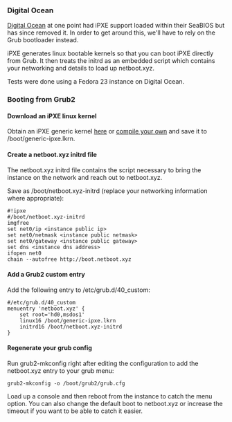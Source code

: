 ### Digital Ocean

[Digital Ocean](https://www.digitalocean.com) at one point had iPXE support loaded within their SeaBIOS but has since removed it.  In order to get around this, we'll have to rely on the Grub bootloader instead.

iPXE generates linux bootable kernels so that you can boot iPXE directly from Grub.  It then treats the initrd as an embedded script which contains your networking and details to load up netboot.xyz.

Tests were done using a Fedora 23 instance on Digital Ocean.

### Booting from Grub2

#### Download an iPXE linux kernel

Obtain an iPXE generic kernel [here](http://boot.netboot.xyz/ipxe/generic-ipxe.lkrn) or [compile your own](http://ipxe.org/download) and save it to /boot/generic-ipxe.lkrn.

#### Create a netboot.xyz initrd file

The netboot.xyz initrd file contains the script necessary to bring the instance on the network and reach out to netboot.xyz.

Save as /boot/netboot.xyz-initrd (replace your networking information where appropriate):

    #!ipxe
    #/boot/netboot.xyz-initrd
    imgfree
    set net0/ip <instance public ip>
    set net0/netmask <instance public netmask>
    set net0/gateway <instance public gateway>
    set dns <instance dns address>
    ifopen net0
    chain --autofree http://boot.netboot.xyz

#### Add a Grub2 custom entry

Add the following entry to /etc/grub.d/40_custom:

    #/etc/grub.d/40_custom
    menuentry 'netboot.xyz' {
        set root='hd0,msdos1'
        linux16 /boot/generic-ipxe.lkrn
        initrd16 /boot/netboot.xyz-initrd
    }

#### Regenerate your grub config

Run grub2-mkconfig right after editing the configuration to add the netboot.xyz entry to your grub menu:

    grub2-mkconfig -o /boot/grub2/grub.cfg

Load up a console and then reboot from the instance to catch the menu option.  You can also change the default boot to netboot.xyz or increase the timeout if you want to be able to catch it easier.


